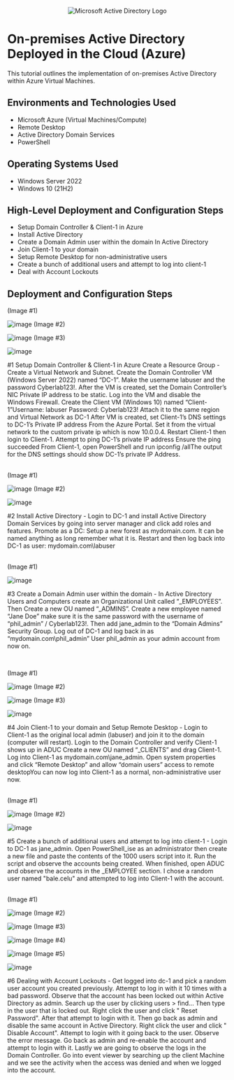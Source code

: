 <p align="center">
<img src="https://i.imgur.com/pU5A58S.png" alt="Microsoft Active Directory Logo"/>
</p>

<h1>On-premises Active Directory Deployed in the Cloud (Azure)</h1>
This tutorial outlines the implementation of on-premises Active Directory within Azure Virtual Machines.<br />

<h2>Environments and Technologies Used</h2>

- Microsoft Azure (Virtual Machines/Compute)
- Remote Desktop
- Active Directory Domain Services
- PowerShell

<h2>Operating Systems Used </h2>

- Windows Server 2022
- Windows 10 (21H2)

<h2>High-Level Deployment and Configuration Steps</h2>

- Setup Domain Controller & Client-1 in Azure
- Install Active Directory
- Create a Domain Admin user within the domain In Active Directory 
- Join Client-1 to your domain
- Setup Remote Desktop for non-administrative users
- Create a bunch of additional users and attempt to log into client-1
- Deal with Account Lockouts 

<h2>Deployment and Configuration Steps</h2>

<p>
(Image #1)
  
![image](https://github.com/user-attachments/assets/502d742d-6ff2-45fe-8b00-785abc3f9d12)
(Image #2)

![image](https://github.com/user-attachments/assets/bc85416f-c99a-4081-812c-ecd5d6d28226)
(Image #3)

![image](https://github.com/user-attachments/assets/2cf93d4f-9e2d-4bea-93f9-c189b29e3bc9)


</p>
<p>
#1 Setup Domain Controller & Client-1 in Azure Create a Resource Group - Create a Virtual Network and Subnet.  Create the Domain Controller VM (Windows Server 2022) named “DC-1”. Make the username labuser and the password Cyberlab123!. After the VM is created, set the Domain Controller’s NIC Private IP address to be static. Log into the VM and disable the Windows Firewall. Create the Client VM (Windows 10) named “Client-1”Username: labuser Password: Cyberlab123! Attach it to the same region and Virtual Network as DC-1 After VM is created, set Client-1’s DNS settings to DC-1’s Private IP address From the Azure Portal. Set it from the virtual network to the custom private ip which is now 10.0.0.4. Restart Client-1 then login to Client-1. Attempt to ping DC-1’s private IP address Ensure the ping succeeded From Client-1, open PowerShell and run ipconfig /allThe output for the DNS settings should show DC-1’s private IP Address.


</p>
<br />
(Image #1)

![image](https://github.com/user-attachments/assets/d93b7b4e-fd06-4be3-a0af-f446a5dbf8c8)
(Image #2)

![image](https://github.com/user-attachments/assets/49c30d4a-2eed-45bf-89bd-0f830e924e71)

</p>
<p>
#2 Install Active Directory - Login to DC-1 and install Active Directory Domain Services by going into server manager and click add roles and features. Promote as a DC: Setup a new forest as mydomain.com. It can be named anything as long remember what it is. Restart and then log back into DC-1 as user: mydomain.com\labuser

</p>
<br />
(Image #1)

![image](https://github.com/user-attachments/assets/af8da180-acff-43e9-9e4e-f8c4e1bca6dc)

</p>
<p>
#3 Create a Domain Admin user within the domain -  In Active Directory Users and Computers create an Organizational Unit called “_EMPLOYEES”. Then Create a new OU named “_ADMINS”. Create a new employee named “Jane Doe” make sure it is the same password with the username of “phil_admin” / Cyberlab123!. Then add jane_admin to the “Domain Admins” Security Group.  Log out of DC-1 and log back in as “mydomain.com\phil_admin” User phil_admin as your admin account from now on. 

</p>
<br />

<p>
(Image #1)
  
![image](https://github.com/user-attachments/assets/68b71b57-725a-44c3-afc3-bcc776cc7be0)
(Image #2)

![image](https://github.com/user-attachments/assets/56b4e548-60f2-4e5e-bd58-ce2a8a479ce8)
(Image #3)

 ![image](https://github.com/user-attachments/assets/b7b8f4e8-c092-43d9-9e58-a2954f94e03f)
 
</p>
<p>
#4 Join Client-1 to your domain and Setup Remote Desktop - Login to Client-1 as the original local  admin (labuser) and join it to the domain (computer will restart). Login to the Domain Controller and verify Client-1 shows up in ADUC Create a new OU named “_CLIENTS” and drag Client-1. Log into Client-1 as mydomain.com\jane_admin. Open system properties and click “Remote Desktop” and allow “domain users” access to remote desktopYou can now log into Client-1 as a normal, non-administrative user now. 

</p>
<br />
(Image #1)

![image](https://github.com/user-attachments/assets/1b7b0e2c-6e6e-4afb-a4b3-ab601c7f3b3d)
(Image #2)

![image](https://github.com/user-attachments/assets/8abc83bf-925a-4d00-ac21-2c4fff043106)


</p>
<p>
#5 Create a bunch of additional users and attempt to log into client-1 - Login to DC-1 as jane_admin. Open PowerShell_ise as an administrator then create a new file and paste the contents of the 1000 users script into it. Run the script and observe the accounts being created. When finished, open ADUC and observe the accounts in the _EMPLOYEE section. I chose a random user named "bale.celu" and attempted to log into Client-1 with the account. 
</p>
<br />
(Image #1)

![image](https://github.com/user-attachments/assets/c5070dce-84ce-43ad-9167-98072bf7ccbe)
(Image #2)

![image](https://github.com/user-attachments/assets/d22a9b17-5ee0-4da1-a12e-0365c0524fb3)
(Image #3)

![image](https://github.com/user-attachments/assets/6a2e016a-6e0a-4476-b854-55e5209fc3e6)
(Image #4)

![image](https://github.com/user-attachments/assets/79b68485-5f67-465c-aeaf-906dc8b266ab)
(Image #5)

![image](https://github.com/user-attachments/assets/1e889d38-d3fb-4d6c-9103-6858fec2474d)

</p>
<p>
#6 Dealing with Account Lockouts - Get logged into dc-1 and pick a random user account you created previously. Attempt to log in with it 10 times with a bad password. Observe that the account has been locked out within Active Directory as admin. Search up the user by clicking users > find... Then type in the user that is locked out. Right click the user and click " Reset Password". After that attempt to login with it. Then go back as admin and disable the same account in Active Directory. Right click the user and click " Disable Account". Attempt to login with it going back to the user. Observe the error message. Go back as admin and re-enable the account and attempt to login with it. Lastly we are going to observe the logs in the Domain Controller. Go into event viewer by searching up the client Machine and we see the activity when the access was denied and when we logged into the account.


